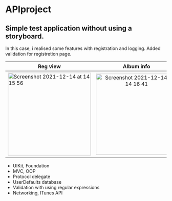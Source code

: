 # APIproject

<h2>Simple test application without using a storyboard. </h2> 
In this case, i realised some features with registration and logging. Added validation for registretion page.  </p>


| Reg view | Album info | Album searching | 
|----------------|:---------:|:----------------:|
| <img width="259" alt="Screenshot 2021-12-14 at 14 15 56" src="https://user-images.githubusercontent.com/74953662/145990779-4edc9969-4069-4b80-9229-dc307cac96d6.png">| <img width="254" alt="Screenshot 2021-12-14 at 14 16 41" src="https://user-images.githubusercontent.com/74953662/145990786-c5527516-d9e3-4852-a172-43cb22d14091.png"> | <img width="265" alt="Screenshot 2021-12-14 at 14 16 31" src="https://user-images.githubusercontent.com/74953662/145990781-99373c60-a1ad-4e1c-a73b-7a785ae065f8.png"> |  
* UIKit, Foundation
* MVC, OOP
* Protocol delegate
* UserDefaults database
* Validation with using regular expressions
* Networking, ITunes API 






